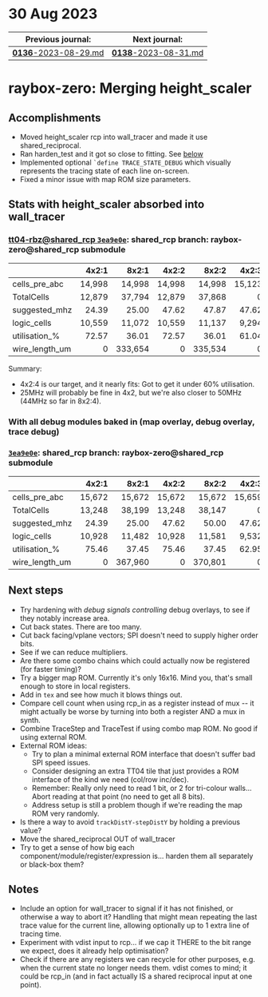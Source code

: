 # 30 Aug 2023

| Previous journal: | Next journal: |
|-|-|
| [**0136**-2023-08-29.md](./0136-2023-08-29.md) | [**0138**-2023-08-31.md](./0138-2023-08-31.md) |

# raybox-zero: Merging height_scaler

## Accomplishments

*   Moved height_scaler rcp into wall_tracer and made it use shared_reciprocal.
*   Ran harden_test and it got so close to fitting. See [below](#stats-with-height_scaler-absorbed-into-wall_tracer)
*   Implemented optional `` `define TRACE_STATE_DEBUG `` which visually represents the tracing state of each line on-screen.
*   Fixed a minor issue with map ROM size parameters.

## Stats with height_scaler absorbed into wall_tracer

### [tt04-rbz@shared_rcp `3ea9e0e`](https://github.com/algofoogle/tt04-raybox-zero/commit/3ea9e0ebb08458c11315f99b6e0b3ebfae47612b): shared_rcp branch: raybox-zero@shared_rcp submodule

| | 4x2:1 | 8x2:1 | 4x2:2 | 8x2:2 | 4x2:3 | 8x2:3 | 4x2:4 | 8x2:4 |
|-|-:|-:|-:|-:|-:|-:|-:|-:|
| cells_pre_abc | 14,998 | 14,998 | 14,998 | 14,998 | 15,123 | 15,123 | 14,998 | 14,998 |
| TotalCells | 12,879 | 37,794 | 12,879 | 37,868 | 0 | 0 | 11,451 | 37,291 |
| suggested_mhz | 24.39 | 25.00 | 47.62 | 47.87 | 47.62 | 36.43 | 47.62 | 44.46 |
| logic_cells | 10,559 | 11,072 | 10,559 | 11,137 | 9,294 | 9,531 | 9,131 | 9,674 |
| utilisation_% | 72.57 | 36.01 | 72.57 | 36.01 | 61.04 | 30.29 | 60.26 | 29.90 |
| wire_length_um | 0 | 333,654 | 0 | 335,534 | 0 | 555,834 | 0 | 242,588 |

Summary:
*   4x2:4 is our target, and it nearly fits: Got to get it under 60% utilisation.
*   25MHz will probably be fine in 4x2, but we're also closer to 50MHz (44MHz so far in 8x2:4).

### With all debug modules baked in (map overlay, debug overlay, trace debug)

### [`3ea9e0e`](https://github.com/algofoogle/tt04-raybox-zero/commit/3ea9e0e?diff=split): shared_rcp branch: raybox-zero@shared_rcp submodule                                                              
| | 4x2:1 | 8x2:1 | 4x2:2 | 8x2:2 | 4x2:3 | 8x2:3 | 4x2:4 | 8x2:4 |
|-|-:|-:|-:|-:|-:|-:|-:|-:|
| cells_pre_abc | 15,672 | 15,672 | 15,672 | 15,672 | 15,659 | 15,659 | 15,672 | 15,672 |
| TotalCells | 13,248 | 38,199 | 13,248 | 38,147 | 0 | 0 | 11,865 | 37,623 |
| suggested_mhz | 24.39 | 25.00 | 47.62 | 50.00 | 47.62 | 37.10 | 47.62 | 43.57 |
| logic_cells | 10,928 | 11,482 | 10,928 | 11,581 | 9,532 | 9,864 | 9,545 | 10,075 |
| utilisation_% | 75.46 | 37.45 | 75.46 | 37.45 | 62.95 | 31.24 | 62.96 | 31.25 |
| wire_length_um | 0 | 367,960 | 0 | 370,801 | 0 | 627,200 | 0 | 261,605 |


## Next steps

*   Try hardening with *debug signals controlling* debug overlays, to see if they notably increase area.
*   Cut back states. There are too many.
*   Cut back facing/vplane vectors; SPI doesn't need to supply higher order bits.
*   See if we can reduce multipliers.
*   Are there some combo chains which could actually now be registered (for faster timing)?
*   Try a bigger map ROM. Currently it's only 16x16. Mind you, that's small enough to store in local registers.
*   Add in `tex` and see how much it blows things out.
*   Compare cell count when using rcp_in as a register instead of mux -- it might actually be worse by turning into both a register AND a mux in synth.
*   Combine TraceStep and TraceTest if using combo map ROM. No good if using external ROM.
*   External ROM ideas:
    *   Try to plan a minimal external ROM interface that doesn't suffer bad SPI speed issues.
    *   Consider designing an extra TT04 tile that just provides a ROM interface of the kind we need (col/row inc/dec).
    *   Remember: Really only need to read 1 bit, or 2 for tri-colour walls... Abort reading at that point (no need to get all 8 bits).
    *   Address setup is still a problem though if we're reading the map ROM very randomly.
*   Is there a way to avoid `trackDistY-stepDistY` by holding a previous value?
*   Move the shared_reciprocal OUT of wall_tracer
*   Try to get a sense of how big each component/module/register/expression is... harden them all separately or black-box them?

## Notes

*   Include an option for wall_tracer to signal if it has not finished, or otherwise a way to abort it? Handling that might mean repeating the last trace value for the current line, allowing optionally up to 1 extra line of tracing time.
*   Experiment with vdist input to rcp... if we cap it THERE to the bit range we expect, does it already help optimisation?
*   Check if there are any registers we can recycle for other purposes, e.g. when the current state no longer needs them. vdist comes to mind; it could be rcp_in (and in fact actually IS a shared reciprocal input at one point).


